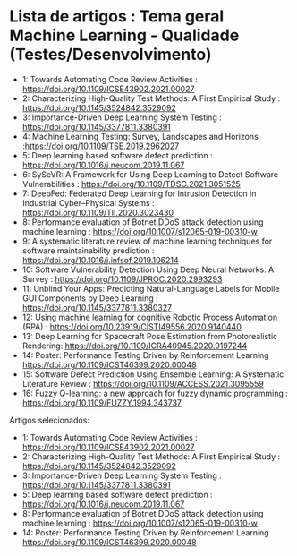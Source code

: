 # Lista de artigos : Tema geral Machine Learning - Qualidade (Testes/Desenvolvimento)

- 1: Towards Automating Code Review Activities : https://doi.org/10.1109/ICSE43902.2021.00027
- 2: Characterizing High-Quality Test Methods: A First Empirical Study : https://doi.org/10.1145/3524842.3529092
- 3: Importance-Driven Deep Learning System Testing : https://doi.org/10.1145/3377811.3380391
- 4: Machine Learning Testing: Survey, Landscapes and Horizons :https://doi.org/10.1109/TSE.2019.2962027
- 5: Deep learning based software defect prediction : https://doi.org/10.1016/j.neucom.2019.11.067
- 6: SySeVR: A Framework for Using Deep Learning to Detect Software Vulnerabilities : https://doi.org/10.1109/TDSC.2021.3051525
- 7: DeepFed: Federated Deep Learning for Intrusion Detection in Industrial Cyber–Physical Systems : https://doi.org/10.1109/TII.2020.3023430
- 8: Performance evaluation of Botnet DDoS attack detection using machine learning : https://doi.org/10.1007/s12065-019-00310-w
- 9: A systematic literature review of machine learning techniques for software maintainability prediction : https://doi.org/10.1016/j.infsof.2019.106214
- 10: Software Vulnerability Detection Using Deep Neural Networks: A Survey : https://doi.org/10.1109/JPROC.2020.2993293
- 11: Unblind Your Apps: Predicting Natural-Language Labels for Mobile GUI Components by Deep Learning : https://doi.org/10.1145/3377811.3380327
- 12: Using machine learning for cognitive Robotic Process Automation (RPA) : https://doi.org/10.23919/CISTI49556.2020.9140440
- 13: Deep Learning for Spacecraft Pose Estimation from Photorealistic Rendering: https://doi.org/10.1109/ICRA40945.2020.9197244
- 14: Poster: Performance Testing Driven by Reinforcement Learning https://doi.org/10.1109/ICST46399.2020.00048
- 15: Software Defect Prediction Using Ensemble Learning: A Systematic Literature Review : https://doi.org/10.1109/ACCESS.2021.3095559
- 16: Fuzzy Q-learning: a new approach for fuzzy dynamic programming : https://doi.org/10.1109/FUZZY.1994.343737

Artigos selecionados:

- 1: Towards Automating Code Review Activities : https://doi.org/10.1109/ICSE43902.2021.00027
- 2: Characterizing High-Quality Test Methods: A First Empirical Study : https://doi.org/10.1145/3524842.3529092
- 3: Importance-Driven Deep Learning System Testing : https://doi.org/10.1145/3377811.3380391
- 5: Deep learning based software defect prediction : https://doi.org/10.1016/j.neucom.2019.11.067
- 8: Performance evaluation of Botnet DDoS attack detection using machine learning : https://doi.org/10.1007/s12065-019-00310-w
- 14: Poster: Performance Testing Driven by Reinforcement Learning https://doi.org/10.1109/ICST46399.2020.00048
